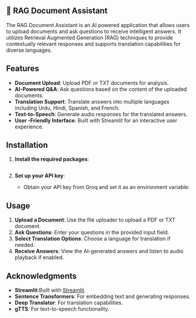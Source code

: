 ## 📄 RAG Document Assistant

The RAG Document Assistant is an AI powered application that allows users to upload documents and ask questions to receive intelligent answers. It utilizes Retrieval Augmented Generation (RAG) techniques to provide contextually relevant responses and supports translation capabilities for diverse languages.

## Features

- **Document Upload**: Upload PDF or TXT documents for analysis.
- **AI-Powered Q&A**: Ask questions based on the content of the uploaded documents.
- **Translation Support**: Translate answers into multiple languages including Urdu, Hindi, Spanish, and French.
- **Text-to-Speech**: Generate audio responses for the translated answers.
- **User -Friendly Interface**: Built with Streamlit for an interactive user experience.

## Installation
1. **Install the required packages**:

   ```
   
   ```
2. **Set up your API key**:
   - Obtain your API key from Groq and set it as an environment variable:
## Usage

1. **Upload a Document**: Use the file uploader to upload a PDF or TXT document.
2. **Ask Questions**: Enter your questions in the provided input field.
3. **Select Translation Options**: Choose a language for translation if needed.
4. **Receive Answers**: View the AI-generated answers and listen to audio playback if enabled.

## Acknowledgments

- **Streamlit**:Built with [Streamlit](https://streamlit.io/).
- **Sentence Transformers**: For embedding text and generating responses.
- **Deep Translator**: For translation capabilities.
- **gTTS**: For text-to-speech functionality.

